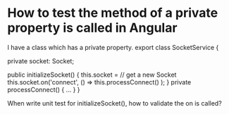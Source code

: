 
# How to test the method of a private property is called in Angular

I have a class which has a private property.
export class SocketService {
 
  private socket: Socket;
 
  public initializeSocket() {
      this.socket = // get a new Socket
      this.socket.on('connect', () => this.processConnect() );
  }
  private processConnect() {
    ...
  }
}

When write unit test for initializeSocket(), how to validate the on is called?

        